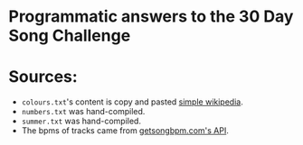 # Programmatic answers to the 30 Day Song Challenge

# Sources:

- `colours.txt`'s content is copy and pasted [simple wikipedia](https://simple.wikipedia.org/wiki/List_of_colors).
- `numbers.txt` was hand-compiled.
- `summer.txt` was hand-compiled.
- The bpms of tracks came from [getsongbpm.com's API](https://getsongbpm.com/api).
